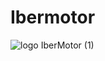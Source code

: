 # Ibermotor
![logo IberMotor (1)](https://github.com/JSergio86/IberMotor/assets/80743922/c9ebafe4-9beb-492c-97bd-aa232c6fa398)
